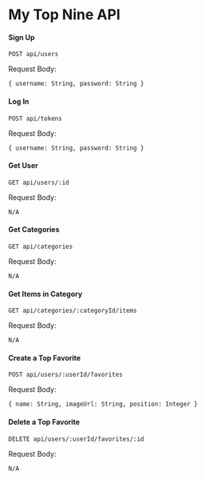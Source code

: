 # My Top Nine API


#### Sign Up

```
POST api/users
```
Request Body:

```
{ username: String, password: String }
```

#### Log In

```
POST api/tokens
```
Request Body:

```
{ username: String, password: String }
```


#### Get User

```
GET api/users/:id
```
Request Body:

```
N/A
```

#### Get Categories

```
GET api/categories
```

Request Body:

```
N/A
```

#### Get Items in Category

```
GET api/categories/:categoryId/items
```

Request Body:

```
N/A
```

#### Create a Top Favorite

```
POST api/users/:userId/favorites
```

Request Body:

```
{ name: String, imageUrl: String, position: Integer }
```
#### Delete a Top Favorite

```
DELETE api/users/:userId/favorites/:id
```

Request Body:

```
N/A
```


